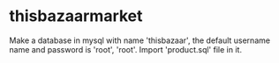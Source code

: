 # thisbazaarmarket

Make a database in mysql with name 'thisbazaar',  the default username name and password is 'root', 'root'. Import 'product.sql' file in it.
